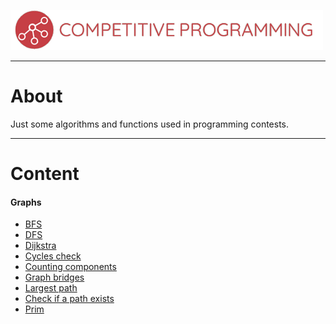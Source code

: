 ![](https://raw.githubusercontent.com/EduardoRotundaro/Competitive-Programming/master/Readme/rm_img.png)

---

# About
Just some algorithms and functions used in programming contests.

---

# Content

#### Graphs

* [BFS](https://github.com/EduardoRotundaro/competitive-programming/blob/master/src/bfs/BFS.cpp)
* [DFS](https://github.com/EduardoRotundaro/competitive-programming/blob/master/src/dfs/DFS.cpp)
* [Dijkstra](https://github.com/EduardoRotundaro/competitive-programming/blob/master/src/dijkstra/Dijkstra.cpp)
* [Cycles check](https://github.com/EduardoRotundaro/competitive-programming/blob/master/src/ciclos/Ciclos.cpp)
* [Counting components](https://github.com/EduardoRotundaro/competitive-programming/blob/master/src/components/Componentes.cpp)
* [Graph bridges](https://github.com/EduardoRotundaro/competitive-programming/blob/master/src/graph-bridges/Bridges.cpp)
* [Largest path](https://github.com/EduardoRotundaro/competitive-programming/blob/master/src/largest-path/LargestPath.cpp)
* [Check if a path exists](https://github.com/EduardoRotundaro/competitive-programming/blob/master/src/path-check/PathCheck.cpp)
* [Prim](https://github.com/EduardoRotundaro/competitive-programming/blob/master/src/prim/Prim.cpp)
